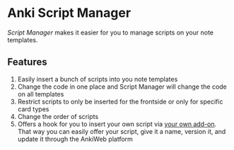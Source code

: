 # Anki Script Manager

*Script Manager* makes it easier for you to manage scripts on your note templates.

## Features

1. Easily insert a bunch of scripts into you note templates
1. Change the code in one place and Script Manager will change the code on all
   templates
1. Restrict scripts to only be inserted for the frontside or only for specific
   card types
1. Change the order of scripts
1. Offers a hook for you to insert your own script via
   [your own add-on](https://github.com/hgiesel/anki_script_manager/tree/master/example).
   That way you can easily offer your script, give it a name, version it, and update it
   through the AnkiWeb platform
